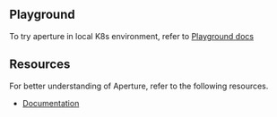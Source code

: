 ## Playground

To try aperture in local K8s environment, refer to
[Playground docs](https://docs.fluxninja.com/docs/development/setup/playground)


## Resources

For better understanding of Aperture, refer to the following resources.

- [Documentation](https://docs.fluxninja.com/)
